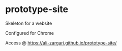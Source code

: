 # prototype-site

Skeleton for a website

Configured for Chrome

Access @ https://ali-zargari.github.io/prototype-site/
